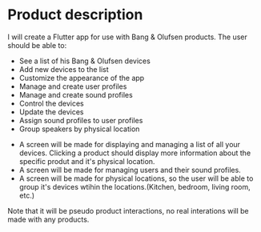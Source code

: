 # Product description

I will create a Flutter app for use with Bang & Olufsen products. The user should be able to:


* See a list of his Bang & Olufsen devices
* Add new devices to the list
* Customize the appearance of the app
* Manage and create user profiles
* Manage and create sound profiles
* Control the devices
* Update the devices
* Assign sound profiles to user profiles
* Group speakers by physical location

- A screen will be made for displaying and managing a list of all your devices. Clicking a product should display more information about the specific produt and it's physical location.
- A screen will be made for managing users and their sound profiles.
- A screen will be made for physical locations, so the user will be able to group it's devices wtihin the locations.(Kitchen, bedroom, living room, etc.)

Note that it will be pseudo product interactions, no real interations will be made with any products.